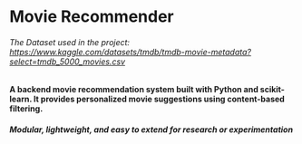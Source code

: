 # Movie Recommender
###### The Dataset used in the project: https://www.kaggle.com/datasets/tmdb/tmdb-movie-metadata?select=tmdb_5000_movies.csv
#### A backend movie recommendation system built with Python and scikit-learn. It provides personalized movie suggestions using content-based filtering.
##### Modular, lightweight, and easy to extend for research or experimentation
